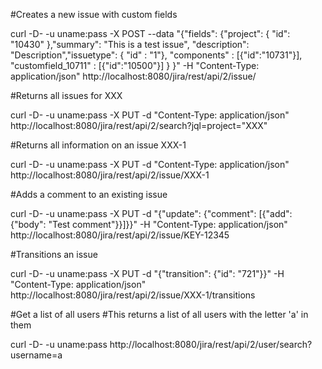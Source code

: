#Creates a new issue with custom fields

curl -D- -u uname:pass -X POST --data "{\"fields\": {\"project\": { \"id\": \"10430\" },\"summary\": \"This is a test issue\", \"description\": \"Description\",\"issuetype\": { \"id\" : \"1\"}, \"components\" : [{\"id\":\"10731\"}], \"customfield_10711\" : [{\"id\":\"10500\"}] } }" -H "Content-Type: application/json" http://localhost:8080/jira/rest/api/2/issue/

#Returns all issues for XXX

curl -D- -u uname:pass -X PUT -d "Content-Type: application/json" http://localhost:8080/jira/rest/api/2/search?jql=project="XXX"

#Returns all information on an issue XXX-1

curl -D- -u uname:pass -X PUT -d "Content-Type: application/json" http://localhost:8080/jira/rest/api/2/issue/XXX-1

#Adds a comment to an existing issue

curl -D- -u uname:pass -X PUT -d "{\"update\": {\"comment\": [{\"add\": {\"body\": \"Test comment\"}}]}}" -H "Content-Type: application/json" http://localhost:8080/jira/rest/api/2/issue/KEY-12345

#Transitions an issue

curl -D- -u uname:pass -X PUT -d "{\"transition\": {\"id\": \"721\"}}" -H "Content-Type: application/json" http://localhost:8080/jira/rest/api/2/issue/XXX-1/transitions

#Get a list of all users
#This returns a list of all users with the letter 'a' in them 

curl -D- -u uname:pass http://localhost:8080/jira/rest/api/2/user/search?username=a

